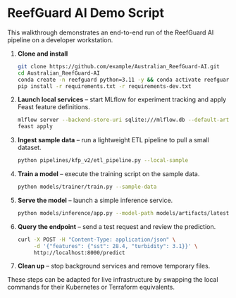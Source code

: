 # ReefGuard AI Demo Script

This walkthrough demonstrates an end-to-end run of the ReefGuard AI pipeline on a developer workstation.

1. **Clone and install**
   ```bash
   git clone https://github.com/example/Australian_ReefGuard-AI.git
   cd Australian_ReefGuard-AI
   conda create -n reefguard python=3.11 -y && conda activate reefguard
   pip install -r requirements.txt -r requirements-dev.txt
   ```
2. **Launch local services** – start MLflow for experiment tracking and apply Feast feature definitions.
   ```bash
   mlflow server --backend-store-uri sqlite:///mlflow.db --default-artifact-root ./mlruns &
   feast apply
   ```
3. **Ingest sample data** – run a lightweight ETL pipeline to pull a small dataset.
   ```bash
   python pipelines/kfp_v2/etl_pipeline.py --local-sample
   ```
4. **Train a model** – execute the training script on the sample data.
   ```bash
   python models/trainer/train.py --sample-data
   ```
5. **Serve the model** – launch a simple inference service.
   ```bash
   python models/inference/app.py --model-path models/artifacts/latest
   ```
6. **Query the endpoint** – send a test request and review the prediction.
   ```bash
   curl -X POST -H "Content-Type: application/json" \
        -d '{"features": {"sst": 28.4, "turbidity": 3.1}}' \
        http://localhost:8000/predict
   ```
7. **Clean up** – stop background services and remove temporary files.

These steps can be adapted for live infrastructure by swapping the local commands for their Kubernetes or Terraform equivalents.
